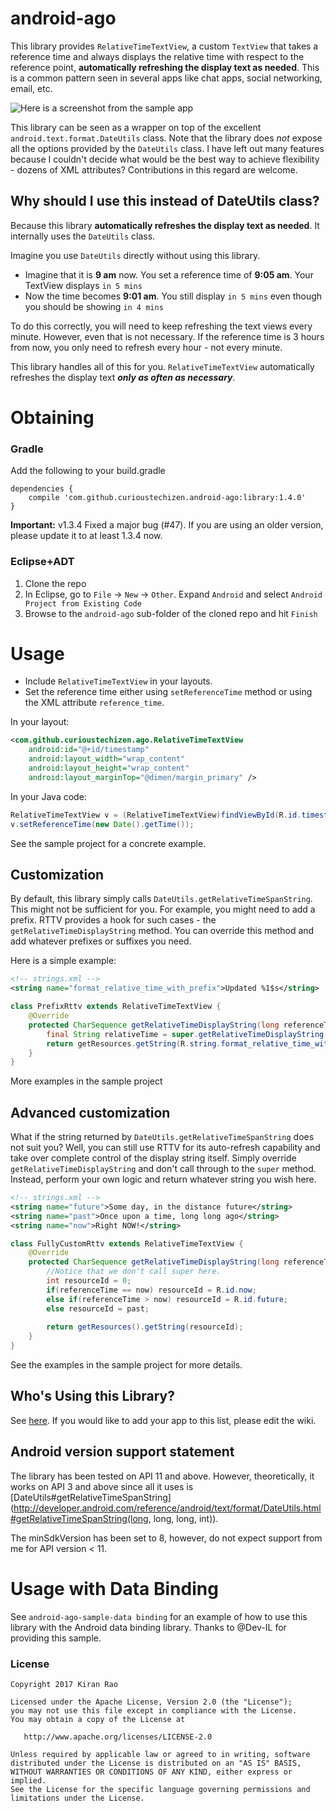 # android-ago

This library provides `RelativeTimeTextView`, a custom `TextView` that takes a reference time and always displays the relative time with respect to the reference point, **automatically refreshing the display text as needed**. This is a common pattern seen in several apps like chat apps, social networking, email, etc.

![Here is a screenshot from the sample app][1]

This library can be seen as a wrapper on top of the excellent `android.text.format.DateUtils` class. Note that the library does _not_ expose all the options provided by the `DateUtils` class. I have left out many features because I couldn't decide what would be the best way to achieve flexibility - dozens of XML attributes? Contributions in this regard are welcome.

## Why should I use this instead of DateUtils class?

Because this library **automatically refreshes the display text as needed**. It internally uses the `DateUtils` class.

Imagine you use `DateUtils` directly without using this library.
  - Imagine that it is **9 am** now. You set a reference time of **9:05 am**. Your TextView displays `in 5 mins`
  - Now the time becomes **9:01 am**. You still display `in 5 mins` even though you should be showing `in 4 mins`
  
To do this correctly, you will need to keep refreshing the text views every minute. However, even that is not necessary. If the reference time is 3 hours from now, you only need to refresh every hour - not every minute.

This library handles all of this for you. `RelativeTimeTextView` automatically refreshes the display text _**only as often as necessary**_.


# Obtaining

### Gradle

Add the following to your build.gradle

    dependencies {
        compile 'com.github.curioustechizen.android-ago:library:1.4.0'
    }

**Important:** v1.3.4 Fixed a major bug (#47). If you are using an older version, please update it to at least 1.3.4 now.

### Eclipse+ADT
  1. Clone the repo
  2. In Eclipse, go to `File` -> `New` -> `Other`. Expand `Android` and select `Android Project from Existing Code`
  3. Browse to the `android-ago` sub-folder of the cloned repo and hit `Finish`


# Usage
  - Include `RelativeTimeTextView` in your layouts. 
  - Set the reference time either using `setReferenceTime` method or using the XML attribute `reference_time`.
  
In your layout:
```xml
<com.github.curioustechizen.ago.RelativeTimeTextView
    android:id="@+id/timestamp"
    android:layout_width="wrap_content"
    android:layout_height="wrap_content"
    android:layout_marginTop="@dimen/margin_primary" />
```

In your Java code:
```java
RelativeTimeTextView v = (RelativeTimeTextView)findViewById(R.id.timestamp); //Or just use Butterknife!
v.setReferenceTime(new Date().getTime());
```

See the sample project for a concrete example.

## Customization

By default, this library simply calls `DateUtils.getRelativeTimeSpanString`. This might not be sufficient for you. For example, you might need to add a prefix. RTTV provides a hook for such cases - the `getRelativeTimeDisplayString` method. You can override this method and add whatever prefixes or suffixes you need.

Here is a simple example:

```xml
<!-- strings.xml -->
<string name="format_relative_time_with_prefix">Updated %1$s</string>
```

```java
class PrefixRttv extends RelativeTimeTextView {
    @Override
    protected CharSequence getRelativeTimeDisplayString(long referenceTime, long now) {
        final String relativeTime = super.getRelativeTimeDisplayString(referenceTime, now);
        return getResources.getString(R.string.format_relative_time_with_prefix, relativeTime);
    }    
}
```

More examples in the sample project

## Advanced customization

What if the string returned by `DateUtils.getRelativeTimeSpanString` does not suit you? Well, you can still use RTTV for its auto-refresh capability and take over complete control of the display string itself. Simply override `getRelativeTimeDisplayString` and don't call through to the `super`  method. Instead, perform your own logic and return whatever string you wish here.

```xml
<!-- strings.xml -->
<string name="future">Some day, in the distance future</string>
<string name="past">Once upon a time, long long ago</string>
<string name="now">Right NOW!</string>
```

```java
class FullyCustomRttv extends RelativeTimeTextView {
    @Override
    protected CharSequence getRelativeTimeDisplayString(long referenceTime, long now) {
        //Notice that we don't call super here.
        int resourceId = 0;
        if(referenceTime == now) resourceId = R.id.now;
        else if(referenceTime > now) resourceId = R.id.future;
        else resourceId = past;
        
        return getResources().getString(resourceId);
    }    
}
```

See the examples in the sample project for more details.

## Who's Using this Library?

See [here](https://github.com/curioustechizen/android-ago/wiki/Apps-using-android-ago). If you would like to add your app to this list, please edit the wiki.


## Android version support statement

The library has been tested on API 11 and above. However, theoretically, it works on API 3 and above since all it uses is [DateUtils#getRelativeTimeSpanString](http://developer.android.com/reference/android/text/format/DateUtils.html#getRelativeTimeSpanString(long, long, long, int)).

The minSdkVersion has been set to 8, however, do not expect support from me for API version < 11.


# Usage with Data Binding

See `android-ago-sample-data binding` for an example of how to use this library with the Android data binding library. Thanks to @Dev-IL for providing this sample.


### License

 
	Copyright 2017 Kiran Rao

	Licensed under the Apache License, Version 2.0 (the "License");
	you may not use this file except in compliance with the License.
	You may obtain a copy of the License at

	   http://www.apache.org/licenses/LICENSE-2.0

	Unless required by applicable law or agreed to in writing, software
	distributed under the License is distributed on an "AS IS" BASIS,
	WITHOUT WARRANTIES OR CONDITIONS OF ANY KIND, either express or implied.
	See the License for the specific language governing permissions and
	limitations under the License.


  [1]: screenshots/android-ago-sample-screenshot_1.4.0.png "screenshot.png"
